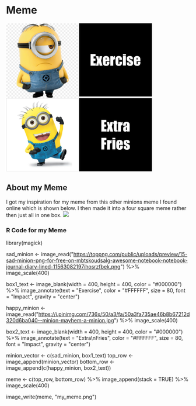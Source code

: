 # Meme
![](my_meme.png)

## About my Meme
I got my inspiration for my meme from this other minions meme I found online which is shown below. I then made it into a four square meme rather then just all in one box.
![](https://cache.lovethispic.com/uploaded_images/190642-Exercise-I-Thought-You-Said-Extra-Fries.jpg)

### R Code for my Meme
library(magick)

sad_minion <- image_read("https://toppng.com/public/uploads/preview/15-sad-minion-png-for-free-on-mbtskoudsalg-awesome-notebook-notebook-journal-diary-lined-11563082197ihosrzfbek.png") %>%  
  image_scale(400)

box1_text <- image_blank(width = 400, 
                          height = 400, 
                          color = "#000000") %>%
  image_annotate(text = "Exercise",
                 color = "#FFFFFF",
                 size = 80,
                 font = "Impact",
                 gravity = "center")

happy_minion <- image_read("https://i.pinimg.com/736x/50/a3/fa/50a3fa735ae46b8b67212d320d6ba040--minion-mayhem-a-minion.jpg") %>%
  image_scale(400)


box2_text <- image_blank(width = 400, 
                       height = 400, 
                       color = "#000000") %>%
  image_annotate(text = "Extra\nFries",
                 color = "#FFFFFF",
                 size = 80,
                 font = "Impact",
                 gravity = "center")


minion_vector <- c(sad_minion, box1_text)
top_row <- image_append(minion_vector)
bottom_row <- image_append(c(happy_minion, box2_text))


meme <- c(top_row, bottom_row) %>%
  image_append(stack = TRUE) %>%
  image_scale(400)

  
image_write(meme, "my_meme.png")
